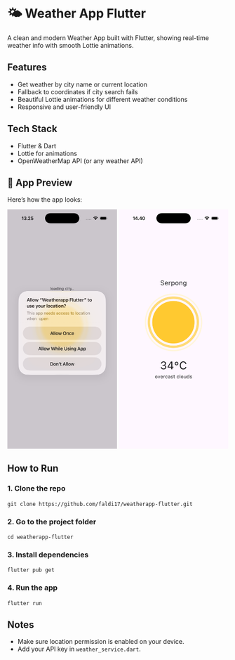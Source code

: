 # 🌤 Weather App Flutter
A clean and modern Weather App built with Flutter, showing real-time weather info with smooth Lottie animations.  

## Features
- Get weather by city name or current location
- Fallback to coordinates if city search fails
- Beautiful Lottie animations for different weather conditions
- Responsive and user-friendly UI

## Tech Stack
- Flutter & Dart  
- Lottie for animations  
- OpenWeatherMap API (or any weather API)

## 📱 App Preview
Here’s how the app looks:

<p align="center">
  <img src="./screenshots/Screenshot1.png" width="250">
  <img src="./screenshots/Screenshot2.png" width="250">
</p>

## How to Run

### 1. Clone the repo
<pre><code>git clone https://github.com/faldi17/weatherapp-flutter.git</code></pre>

### 2. Go to the project folder
<pre><code>cd weatherapp-flutter</code></pre>

### 3. Install dependencies
<pre><code>flutter pub get</code></pre>

### 4. Run the app
<pre><code>flutter run</code></pre>

## Notes
- Make sure location permission is enabled on your device.
- Add your API key in `weather_service.dart`.
